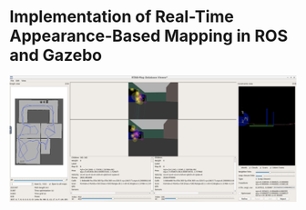 # Implementation of Real-Time Appearance-Based Mapping in ROS and Gazebo  


![](https://github.com/minoring/robot/blob/master/Project4/resources/Mapping.png)
